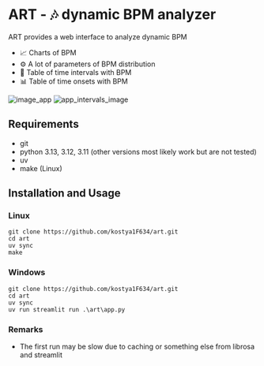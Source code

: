 # ART - 🎶 dynamic BPM analyzer
ART provides a web interface to analyze dynamic BPM
* 📈 Charts of BPM
* ⚙️ A lot of parameters of BPM distribution
* 📝 Table of time intervals with BPM
* 📊 Table of time onsets with BPM
  
![image_app](https://github.com/user-attachments/assets/1a92dcd7-2fd7-40e8-8689-2e39293076ac)
![app_intervals_image](https://github.com/user-attachments/assets/5da21034-0784-4c47-88be-04aa8232d2a4)

## Requirements
* git
* python 3.13, 3.12, 3.11 (other versions most likely work but are not tested)
* uv
* make (Linux)
## Installation and Usage
### Linux
```shell
git clone https://github.com/kostya1F634/art.git
cd art
uv sync
make
```
### Windows
```shell
git clone https://github.com/kostya1F634/art.git
cd art
uv sync
uv run streamlit run .\art\app.py
```
### Remarks
* The first run may be slow due to caching or something else from librosa and streamlit
